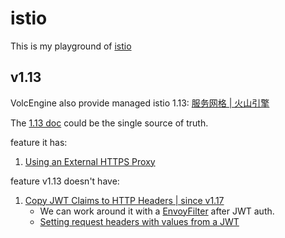 # istio

This is my playground of [istio](https://istio.io/latest/)

## v1.13

VolcEngine also provide managed istio 1.13:
[服务网格 | 火山引擎](https://www.volcengine.com/docs/6496/73571)

The [1.13 doc](https://istio.io/v1.13/) could be the single source of truth.

feature it has:

1. [Using an External HTTPS Proxy](https://istio.io/v1.13/docs/tasks/traffic-management/egress/http-proxy/)

feature v1.13 doesn't have:

1. [Copy JWT Claims to HTTP Headers | since v1.17](https://istio.io/v1.18/docs/tasks/security/authentication/claim-to-header/)
   - We can work around it with a [EnvoyFilter](https://istio.io/v1.13/docs/reference/config/networking/envoy-filter/)
     after JWT auth.
   - [Setting request headers with values from a JWT](https://discuss.istio.io/t/setting-request-headers-with-values-from-a-jwt/5903)
